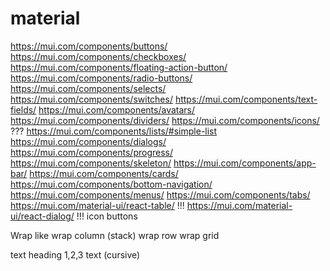 # material

https://mui.com/components/buttons/
https://mui.com/components/checkboxes/
https://mui.com/components/floating-action-button/
https://mui.com/components/radio-buttons/
https://mui.com/components/selects/
https://mui.com/components/switches/
https://mui.com/components/text-fields/
https://mui.com/components/avatars/
https://mui.com/components/dividers/
https://mui.com/components/icons/ ???
https://mui.com/components/lists/#simple-list
https://mui.com/components/dialogs/
https://mui.com/components/progress/
https://mui.com/components/skeleton/
https://mui.com/components/app-bar/
https://mui.com/components/cards/
https://mui.com/components/bottom-navigation/
https://mui.com/components/menus/
https://mui.com/components/tabs/
https://mui.com/material-ui/react-table/ !!!
https://mui.com/material-ui/react-dialog/ !!!
icon buttons

Wrap like
wrap column (stack)
wrap row
wrap grid

text
heading 1,2,3
text (cursive)
